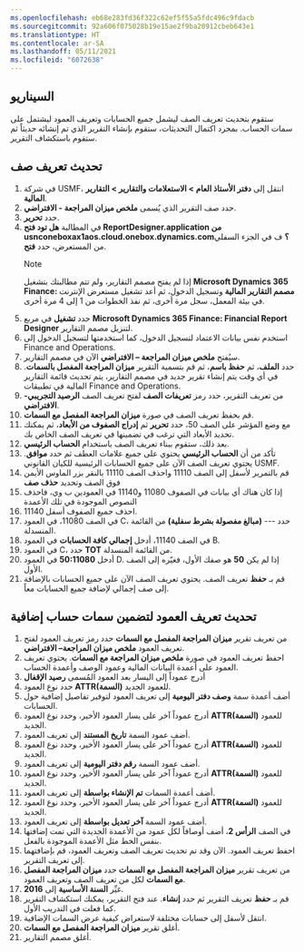 ```yaml
---
ms.openlocfilehash: eb68e283fd36f322c62ef5f55a5fdc496c9fdacb
ms.sourcegitcommit: 92a606f075028b19e15ae2f9ba20912cbeb643e1
ms.translationtype: HT
ms.contentlocale: ar-SA
ms.lasthandoff: 05/11/2021
ms.locfileid: "6072638"
---
```


## <a name="scenario"></a>السيناريو
ستقوم بتحديث تعريف الصف ليشمل جميع الحسابات وتعريف العمود ليشتمل على سمات الحساب. بمجرد اكتمال التحديثات، ستقوم بإنشاء التقرير الذي تم إنشائه حديثاً ثم ستقوم باستكشاف التقرير.

## <a name="update-a-row-definition"></a>تحديث تعريف صف
1.  في شركة USMF، انتقل إلى **دفتر الأستاذ العام > الاستعلامات والتقارير > التقارير المالية**.
2.  حدد صف التقرير الذي يُسمى **ملخص ميزان المراجعة - الافتراضي**.
3.  حدد **تحرير**. 
4.  في المطالبة **هل تود فتح ReportDesigner.application من usnconeboxax1aos.cloud.onebox.dynamics.com؟** ف في الجزء السفلي من المستعرض، حدد **فتح**.
    > [!NOTE]
    >إذا لم يفتح مصمم التقارير، ولم تتم مطالبتك بتشغيل **Microsoft Dynamics 365 Finance: مصمم التقارير المالية** وتسجيل الدخول، ثم أعد تشغيل مستعرض الإنترنت في بيئة المعمل، سجل مرة أخرى، ثم نفذ الخطوات من 1 إلى 4 مرة أخرى.
5.  حدد **تشغيل** في مربع **Microsoft Dynamics 365 Finance: Financial Report Designer** لتنزيل مصمم التقارير. 
6.  استخدم نفس بيانات الاعتماد لتسجيل الدخول، كما استخدمتها لتسجيل الدخول إلى Finance and Operations. 
4.  سيُفتح **ملخص ميزان المراجعة – الافتراضي** الآن في مصمم التقارير.   
5.  حدد **الملف**، ثم **حفظ باسم**، ثم قم بتسمية التقرير **ميزان المراجعة المفصل بالسمات**. في أي وقت يتم إنشاء تقرير جديد في مصمم التقارير، يتم تحديث قائمة التقارير المالية في تطبيقات Finance and Operations.
6.  من تعريف التقرير، حدد رمز **تعريفات الصف** لفتح تعريف الصف **الرصيد التجريبي- الافتراضي**.
7.  قم بحفظ تعريف الصف في صورة **ميزان المراجعة المفصل مع السمات**.
8.  مع وضع المؤشر على الصف 50، حدد **تحرير** ثم **إدراج الصفوف من الأبعاد**، ثم يمكنك تحديد الأبعاد التي ترغب في تضمينها في تعريف الصف الخاص بك. 
9.  بعد ذلك، ستقوم ببناء تعريف الصف باستخدام **الحساب الرئيسي**.
10. تأكد من أن **الحساب الرئيسي** يحتوي على جميع علامات العطف ثم حدد **موافق**. يحتوي تعريف الصف الآن على جميع الحسابات الرئيسية للكيان القانوني USMF.
11. قم بالتمرير لأسفل إلى الصف 11110 واحذف الصف 11110 بالنقر بزر الماوس الأيمن فوق الصف وتحديد **حذف صف**
12. إذا كان هناك أي بيانات في الصفوف 11080 و11140 في العمودين ب وي، فاحذف النصوص الموجودة في تلك الأعمدة
13. احذف جميع الصفوف أسفل 11140.
14. في الصف 11080، في العمود C، حدد --- **(مبالغ مفصولة بشرط سفلية)** من القائمة المنسدلة.
15. في الصف 11140، أدخل **إجمالي كافة الحسابات** في العمود B.
16. في العمود C، حدد **TOT** من القائمة المنسدلة.
17. أدخل **50:11080** في العمود D. إذا لم يكن **50** هو صفك الأول، فغيّره إلى الصف الأول.
18. قم بـ **حفظ** تعريف الصف. يحتوي تعريف الصف الآن على جميع الحسابات بالإضافة إلى صف إجمالي لإضافة جميع الحسابات معاً. 

## <a name="update-the-column-definition-to-include-additional-account-attributes"></a>تحديث تعريف العمود لتضمين سمات حساب إضافية 

1.  من تعريف تقرير **ميزان المراجعة المفصل مع السمات** حدد رمز تعريف العمود لفتح تعريف العمود **ملخص ميزان المراجعة– الافتراضي**.
2.  احفظ تعريف العمود في صورة **ملخص ميزان المراجعة مع السمات**. يحتوي تعريف العمود على أعمدة البيانات المالية وعمود الوصف وأعمدة الحساب. 
3.  أدرج عموداً إلى اليسار بعد العمود المُسمى **رصيد الإقفال**
4.  حدد نوع العمود **ATTR(السمة)** للعمود الجديد.
4.  أضف أعمدة سمة **وصف دفتر اليومية** إلى تعريف العمود لتوفير تفاصيل إضافية حول الحسابات.
5.  أدرج عموداً آخر على يسار العمود الأخير، وحدد نوع العمود **ATTR(السمة)** للعمود الجديد.
5.  أضف عمود السمة **تاريخ المستند** إلى تعريف العمود.
6.  أدرج عموداً آخر على يسار العمود الأخير، وحدد نوع العمود **ATTR(السمة)** للعمود الجديد.
7.  أضف عمود السمة **رقم دفتر اليومية** إلى تعريف العمود.
8.  أدرج عموداً آخر على يسار العمود الأخير، وحدد نوع العمود **ATTR(السمة)** للعمود الجديد.
6.  أضف أعمدة السمات **تم الإنشاء بواسطة** إلى تعريف العمود.
7.  أدرج عموداً آخر على يسار العمود الأخير، وحدد نوع العمود **ATTR(السمة)** للعمود الجديد.
7.  أضف عمود السمة **آخر تعديل بواسطة** إلى تعريف العمود.
11. في الصف **الرأس 2**، أضف أوصافاً لكل عمود من الأعمدة الجديدة التي تمت إضافتها بنفس الخط مثل الأعمدة الموجودة بالفعل.
12. احفظ تعريف العمود. الآن وقد تم تحديث تعريف الصف وتعريف العمود، قم بإضافتهما إلى تعريف التقرير.
13. من تعريف تقرير **ميزان المراجعة المفصل مع السمات** حدد **ميزان المراجعة المفصل مع السمات** لكل من تعريف الصف وتعريف العمود.
14. غيِّر **السنة الأساسية** إلى **2016**.
15. قم بـ **حفظ** تعريف التقرير ثم حدد **إنشاء**. عند فتح التقرير، يمكنك استكشاف التقرير كما فعلت في التدريب الأول. 
16. انتقل لأسفل إلى حسابات مختلفة لاستعراض كيفية عرض السمات الإضافية.
17. أغلق تقرير **ميزان المراجعة المفصل مع السمات**.
18. أغلق مصمم التقارير.


